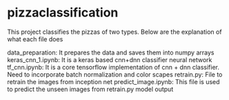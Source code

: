 # pizzaclassification

This project classifies the pizzas of two types. Below are the explanation of what each file does

data_preparation: It prepares the data and saves them into numpy arrays
keras_cnn_1.ipynb: It is a keras based cnn+dnn classifier neural network
tf_cnn.ipynb: It is a core tensorflow implementation of cnn + dnn classifier. Need to incorporate batch normalization and color scapes
retrain.py: File to retrain the images from inception net
predict_image.ipynb: This file is used to predict the unseen images from retrain.py model output
